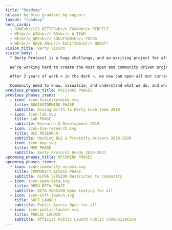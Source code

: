 ```yaml
---
title: "Roadmap"
hclass: bg-blue gradient bg-support
layout: "roadmap"
hero_cards:
  - DONE<br/>IS BETTER<br/> THAN<br/> PERFECT
  - WE<br/> WIN<br/> AS<br/> A TEAM
  - WE<br/> ARE<br/> SOLUTION<br/> FOCUS
  - WE<br/> HAVE AN<br/> EXCITING<br/> QUEST!
vision_title: Berty vision
vision_body: |
  " Berty Protocol is a huge challenge, and an exciting project for all of us, as citizens, and as developers. 

  We’re working hard to create the most open and community driven project, even if we started as a small team, we have to think it, design, and organize it for a civilization! 

  After 2 years of work « in the dark », we now can open all our current vision of upcoming steps and challenges, on the road to general public. 

  Community need to know, visualize, and understand what we do, and what’s going to happen soon, and maybe they’ll be not just users, but builders with us. ”
previous_phases_title: PREVIOUS PHASES
previous_phases_items:
  - icon: icon-brainstorming.svg
    title: BRAINSTORMING PHASE
    subtitle: Giving Birth to Berty Core team 2018
  - icon: icon-lab.svg
    title: LAB PHASE
    subtitle: Research & Development 2019
  - icon: icon-ble-research.svg
    title: BLE RESEARCH
    subtitle: Hacking BLE & Proximity Drivers 2019-2020
  - icon: icon-mvp.svg
    title: MVP PHASE
    subtitle: Berty Protocol Ready 2020-2021
upcoming_phases_title: UPCOMING PHASES
upcoming_phases_items:
  - icon: icon-community-access.svg
    title: COMMUNITY ACCESS PHASE
    subtitle: ALPHA VERSION Restricted to community 
  - icon: icon-open-beta.svg
    title: OPEN BETA PHASE
    subtitle: BETA VERSION Open testing for all
  - icon: icon-soft-launch.svg
    title: SOFT LAUNCH
    subtitle: Public Access Open for all
  - icon: icon-public-launch.svg
    title: PUBLIC LAUNCH
    subtitle: Official Public Launch Public Communication
---
```

